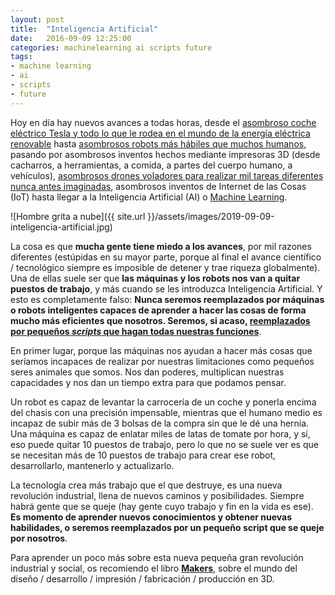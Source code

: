 ```yaml
---
layout: post
title:  "Inteligencia Artificial"
date:   2016-09-09 12:25:00
categories: machinelearning ai scripts future
tags:
- machine learning
- ai
- scripts
- future
---
```


Hoy en día hay nuevos avances a todas horas, desde el [asombroso coche eléctrico Tesla y todo lo que le rodea en el mundo de la energía eléctrica renovable](https://www.tesla.com/en_EU/) hasta [asombrosos robots más hábiles que muchos humanos](https://youtu.be/6zpuHr7t8xI), pasando por asombrosos inventos hechos mediante impresoras 3D (desde cacharros, a herramientas, a comida, a partes del cuerpo humano, a vehículos), [asombrosos drones voladores para realizar mil tareas diferentes nunca antes imaginadas](https://www.tecnocarreteras.es/tag/dron/), asombrosos inventos de Internet de las Cosas (IoT) hasta llegar a la Inteligencia Artificial (AI) o [Machine Learning](https://cloud.google.com/blog/big-data/2016/08/how-a-japanese-cucumber-farmer-is-using-deep-learning-and-tensorflow).

![Hombre grita a nube]({{ site.url }}/assets/images/2019-09-09-inteligencia-artificial.jpg)

La cosa es que **mucha gente tiene miedo a los avances**, por mil razones diferentes (estúpidas en su mayor parte, porque al final el avance científico / tecnológico siempre es imposible de detener y trae riqueza globalmente). Una de ellas suele ser que **las máquinas y los robots nos van a quitar puestos de trabajo**, y más cuando se les introduzca Inteligencia Artificial. Y esto es completamente falso: **Nunca seremos reemplazados por máquinas o robots inteligentes capaces de aprender a hacer las cosas de forma mucho más eficientes que nosotros. Seremos, si acaso, [reemplazados por pequeños _scripts_ que hagan todas nuestras funciones](http://thenextweb.com/shareables/2015/11/25/this-man-is-a-genius/)**.

En primer lugar, porque las máquinas nos ayudan a hacer más cosas que seríamos incapaces de realizar por nuestras limitaciones como pequeños seres animales que somos. Nos dan poderes, multiplican nuestras capacidades y nos dan un tiempo extra para que podamos pensar. 

Un robot es capaz de levantar la carrocería de un coche y ponerla encima del chasis con una precisión impensable, mientras que el humano medio es incapaz de subir más de 3 bolsas de la compra sin que le dé una hernia. Una máquina es capaz de enlatar miles de latas de tomate por hora, y sí, eso puede quitar 10 puestos de trabajo, pero lo que no se suele ver es que se necesitan más de 10 puestos de trabajo para crear ese robot, desarrollarlo, mantenerlo y actualizarlo. 

La tecnología crea más trabajo que el que destruye, es una nueva revolución industrial, llena de nuevos caminos y posibilidades. Siempre habrá gente que se queje (hay gente cuyo trabajo y fin en la vida es ese). **Es momento de aprender nuevos conocimientos y obtener nuevas habilidades, o seremos reemplazados por un pequeño script que se queje por nosotros**.

Para aprender un poco más sobre esta nueva pequeña gran revolución industrial y social, os recomiendo el libro **[Makers](http://amzn.to/2c40F3u)**, sobre el mundo del diseño / desarrollo / impresión / fabricación / producción en 3D.